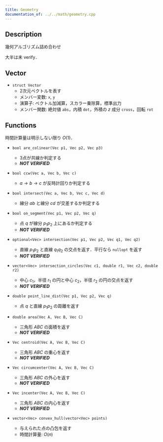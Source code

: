 ```yaml
---
title: Geometry
documentation_of: ../../math/geometry.cpp
---
```


## Description

幾何アルゴリズム詰め合わせ

大半は未 verify．

## Vector

- `struct Vector`
    - 2次元ベクトルを表す
    - メンバー変数: `x`, `y`
    - 演算子: ベクトル加減算，スカラー乗除算，標準出力
    - メンバー関数: 絶対値 `abs`，内積 `dot`，外積の $z$ 成分 `cross`，回転 `rot`

## Functions

時間計算量は明示しない限り $O(1)$．

- `bool are_colinear(Vec p1, Vec p2, Vec p3)`
    - 3点が共線か判定する
    - ***NOT VERIFIED***

- `bool ccw(Vec a, Vec b, Vec c)`
    - $a \rightarrow b \rightarrow c$ が反時計回りか判定する

- `bool intersect(Vec a, Vec b, Vec c, Vec d)`
    - 線分 $ab$ と線分 $cd$ が交差するか判定する

- `bool on_segment(Vec p1, Vec p2, Vec q)`
    - 点 $q$ が線分 $p_1 p_2$ 上にあるか判定する
    - ***NOT VERIFIED***

- `optional<Vec> intersection(Vec p1, Vec p2, Vec q1, Vec q2)`
    - 直線 $p_1 p_2$ と直線 $q_1 q_2$ の交点を返す．平行なら `nullopt` を返す
    - ***NOT VERIFIED***

- `vector<Vec> intersection_circles(Vec c1, double r1, Vec c2, double r2)`
    - 中心 $c_1$，半径 $r_1$ の円と中心 $c_2$，半径 $r_2$ の円の交点を返す
    - ***NOT VERIFIED***

 - `double point_line_dist(Vec p1, Vec p2, Vec q)`
    - 点 $q$ と直線 $p_1 p_2$ の距離を返す

- `double area(Vec A, Vec B, Vec C)`
    - 三角形 $ABC$ の面積を返す
    - ***NOT VERIFIED***

- `Vec centroid(Vec A, Vec B, Vec C)`
    - 三角形 $ABC$ の重心を返す
    - ***NOT VERIFIED***

- `Vec circumcenter(Vec A, Vec B, Vec C)`
    - 三角形 $ABC$ の外心を返す
    - ***NOT VERIFIED***

- `Vec incenter(Vec A, Vec B, Vec C)`
    - 三角形 $ABC$ の内心を返す
    - ***NOT VERIFIED***

- `vector<Vec> convex_hull(vector<Vec> points)`
    - 与えられた点の凸包を返す
    - 時間計算量: $O(n)$